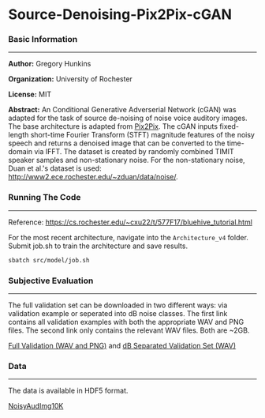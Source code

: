 # Source-Denoising-Pix2Pix-cGAN

### Basic Information
---
**Author:** Gregory Hunkins

**Organization:** University of Rochester

**License:** MIT

**Abstract:** An Conditional Generative Adverserial Network (cGAN) was adapted for the task of source de-noising of noise voice auditory images. The base architecture is adapted from [Pix2Pix](https://phillipi.github.io/pix2pix/). The cGAN inputs fixed-length short-time Fourier Transform (STFT) magnitude features of the noisy speech and returns a denoised image that can be converted to the time-domain via IFFT. The dataset is created by randomly combined TIMIT speaker samples and non-stationary noise. For the non-stationary noise, Duan et al.'s dataset is used: http://www2.ece.rochester.edu/~zduan/data/noise/.

### Running The Code
---

Reference: https://cs.rochester.edu/~cxu22/t/577F17/bluehive_tutorial.html

For the most recent architecture, navigate into the `Architecture_v4` folder. Submit job.sh to train the architecture and save results.

```bash
sbatch src/model/job.sh
```
### Subjective Evaluation
---

The full validation set can be downloaded in two different ways: via validation example or seperated into dB noise classes. The first link contains all validation examples with both the appropriate WAV and PNG files. The second link only contains the relevant WAV files. Both are ~2GB.

[Full Validation (WAV and PNG)](https://drive.google.com/file/d/1Q9RVQda8osre-gyCvmQ4d5q-Xjludj7G/view?usp=sharing) and [dB Separated Validation Set (WAV)](https://drive.google.com/file/d/1xJhkaXLT0_APNMek7Nr_MZlK3KCKjs81/view?usp=sharing)


### Data
---
The data is available in HDF5 format. 

[NoisyAudImg10K](NoisyAudImg10K)